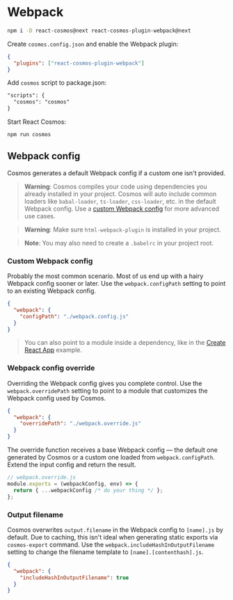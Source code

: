 # Webpack

```bash
npm i -D react-cosmos@next react-cosmos-plugin-webpack@next
```

Create `cosmos.config.json` and enable the Webpack plugin:

```json
{
  "plugins": ["react-cosmos-plugin-webpack"]
}
```

Add `cosmos` script to package.json:

```diff
"scripts": {
  "cosmos": "cosmos"
}
```

Start React Cosmos:

```bash
npm run cosmos
```

## Webpack config

Cosmos generates a default Webpack config if a custom one isn't provided.

> **Warning**: Cosmos compiles your code using dependencies you already installed in your project. Cosmos will auto include common loaders like `babal-loader`, `ts-loader`, `css-loader`, etc. in the default Webpack config. Use a [custom Webpack config](#custom-webpack-config) for more advanced use cases.

> **Warning**: Make sure `html-webpack-plugin` is installed in your project.

> **Note**: You may also need to create a `.babelrc` in your project root.

### Custom Webpack config

Probably the most common scenario. Most of us end up with a hairy Webpack config sooner or later. Use the `webpack.configPath` setting to point to an existing Webpack config.

```json
{
  "webpack": {
    "configPath": "./webpack.config.js"
  }
}
```

> You can also point to a module inside a dependency, like in the [Create React App](#create-react-app) example.

### Webpack config override

Overriding the Webpack config gives you complete control. Use the `webpack.overridePath` setting to point to a module that customizes the Webpack config used by Cosmos.

```json
{
  "webpack": {
    "overridePath": "./webpack.override.js"
  }
}
```

The override function receives a base Webpack config — the default one generated by Cosmos or a custom one loaded from `webpack.configPath`. Extend the input config and return the result.

```js
// webpack.override.js
module.exports = (webpackConfig, env) => {
  return { ...webpackConfig /* do your thing */ };
};
```

### Output filename

Cosmos overwrites `output.filename` in the Webpack config to `[name].js` by default. Due to caching, this isn't ideal when generating static exports via `cosmos-export` command. Use the `webpack.includeHashInOutputFilename` setting to change the filename template to `[name].[contenthash].js`.

```json
{
  "webpack": {
    "includeHashInOutputFilename": true
  }
}
```
